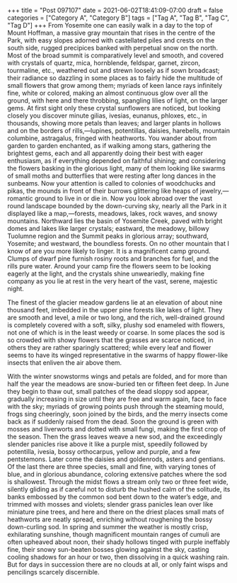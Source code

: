 +++
title = "Post 097107"
date = 2021-06-02T18:41:09-07:00
draft = false
categories = ["Category A", "Category B"]
tags = ["Tag A", "Tag B", "Tag C", "Tag D"]
+++
From Yosemite one can easily walk in a day to the top of Mount Hoffman, a massive gray mountain that rises in the centre of the Park, with easy slopes adorned with castellated piles and crests on the south side, rugged precipices banked with perpetual snow on the north. Most of the broad summit is comparatively level and smooth, and covered with crystals of quartz, mica, hornblende, feldspar, garnet, zircon, tourmaline, etc., weathered out and strewn loosely as if sown broadcast; their radiance so dazzling in some places as to fairly hide the multitude of small flowers that grow among them; myriads of keen lance rays infinitely fine, white or colored, making an almost continuous glow over all the ground, with here and there throbbing, spangling lilies of light, on the larger gems. At first sight only these crystal sunflowers are noticed, but looking closely you discover minute gilias, ivesias, eunanus, phloxes, etc., in thousands, showing more petals than leaves; and larger plants in hollows and on the borders of rills,—lupines, potentillas, daisies, harebells, mountain columbine, astragalus, fringed with heathworts. You wander about from garden to garden enchanted, as if walking among stars, gathering the brightest gems, each and all apparently doing their best with eager enthusiasm, as if everything depended on faithful shining; and considering the flowers basking in the glorious light, many of them looking like swarms of small moths and butterflies that were resting after long dances in the sunbeams. Now your attention is called to colonies of woodchucks and pikas, the mounds in front of their burrows glittering like heaps of jewelry,—romantic ground to live in or die in. Now you look abroad over the vast round landscape bounded by the down-curving sky, nearly all the Park in it displayed like a map,—forests, meadows, lakes, rock waves, and snowy mountains. Northward lies the basin of Yosemite Creek, paved with bright domes and lakes like larger crystals; eastward, the meadowy, billowy Tuolumne region and the Summit peaks in glorious array; southward, Yosemite; and westward, the boundless forests. On no other mountain that I know of are you more likely to linger. It is a magnificent camp ground. Clumps of dwarf pine furnish rosiny roots and branches for fuel, and the rills pure water. Around your camp fire the flowers seem to be looking eagerly at the light, and the crystals shine unweariedly, making fine company as you lie at rest in the very heart of the vast, serene, majestic night.

The finest of the glacier meadow gardens lie at an elevation of about nine thousand feet, imbedded in the upper pine forests like lakes of light. They are smooth and level, a mile or two long, and the rich, well-drained ground is completely covered with a soft, silky, plushy sod enameled with flowers, not one of which is in the least weedy or coarse. In some places the sod is so crowded with showy flowers that the grasses are scarce noticed, in others they are rather sparingly scattered; while every leaf and flower seems to have its winged representative in the swarms of happy flower-like insects that enliven the air above them.

With the winter snowstorms wings and petals are folded, and for more than half the year the meadows are snow-buried ten or fifteen feet deep. In June they begin to thaw out, small patches of the dead sloppy sod appear, gradually increasing in size until they are free and warm again, face to face with the sky; myriads of growing points push through the steaming mould, frogs sing cheeringly, soon joined by the birds, and the merry insects come back as if suddenly raised from the dead. Soon the ground is green with mosses and liverworts and dotted with small fungi, making the first crop of the season. Then the grass leaves weave a new sod, and the exceedingly slender panicles rise above it like a purple mist, speedily followed by potentilla, ivesia, bossy orthocarpus, yellow and purple, and a few pentstemons. Later come the daisies and goldenrods, asters and gentians. Of the last there are three species, small and fine, with varying tones of blue, and in glorious abundance, coloring extensive patches where the sod is shallowest. Through the midst flows a stream only two or three feet wide, silently gliding as if careful not to disturb the hushed calm of the solitude, its banks embossed by the common sod bent down to the water’s edge, and trimmed with mosses and violets; slender grass panicles lean over like miniature pine trees, and here and there on the driest places small mats of heathworts are neatly spread, enriching without roughening the bossy down-curling sod. In spring and summer the weather is mostly crisp, exhilarating sunshine, though magnificent mountain ranges of cumuli are often upheaved about noon, their shady hollows tinged with purple ineffably fine, their snowy sun-beaten bosses glowing against the sky, casting cooling shadows for an hour or two, then dissolving in a quick washing rain. But for days in succession there are no clouds at all, or only faint wisps and pencilings scarcely discernible.
